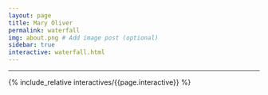 ```yaml
---
layout: page
title: Mary Oliver
permalink: waterfall
img: about.png # Add image post (optional)
sidebar: true
interactive: waterfall.html
---
```

---

<!-- The below line includes the interactive figure. Do not change! -->


{% include_relative interactives/{{page.interactive}} %}




